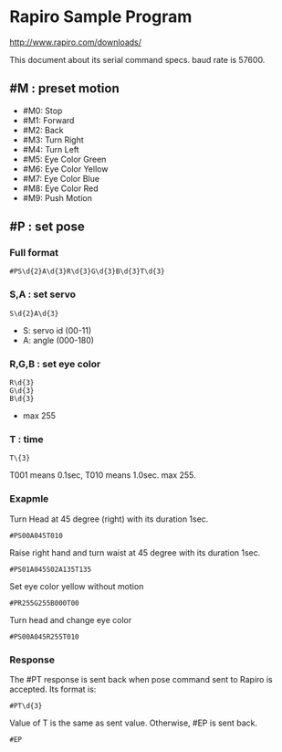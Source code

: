 
# Rapiro Sample Program


http://www.rapiro.com/downloads/


This document about its serial command specs. baud rate is 57600.

## \#M : preset motion

* #M0: Stop
* #M1: Forward
* #M2: Back
* #M3: Turn Right
* #M4: Turn Left
* #M5: Eye Color Green
* #M6: Eye Color Yellow
* #M7: Eye Color Blue
* #M8: Eye Color Red
* #M9: Push Motion


## \#P : set pose

### Full format

    #PS\d{2}A\d{3}R\d{3}G\d{3}B\d{3}T\d{3}

### S,A : set servo

    S\d{2}A\d{3}

* S: servo id (00-11)
* A: angle (000-180)

### R,G,B : set eye color

    R\d{3}
    G\d{3}
    B\d{3}

* max 255

### T : time

    T\{3}

T001 means 0.1sec, T010 means 1.0sec. max 255.

### Exapmle

Turn Head at 45 degree (right) with its duration 1sec.

    #PS00A045T010

Raise right hand and turn waist at 45 degree with its duration 1sec.

    #PS01A045S02A135T135

Set eye color yellow without motion

    #PR255G255B000T00

Turn head and change eye color

    #PS00A045R255T010

### Response

The #PT response is sent back when pose command sent to Rapiro is accepted. Its format is:

    #PT\d{3}

Value of T is the same as sent value. Otherwise, #EP is sent back.

    #EP
